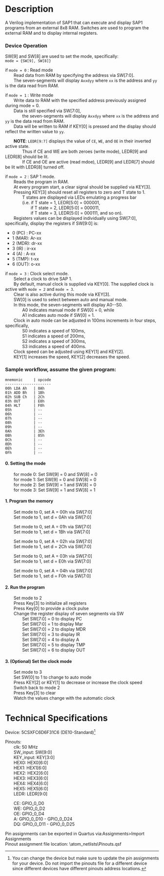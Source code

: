 # Description
A Verilog implementation of SAP1 that can execute and display SAP1 programs from an external 8x8 RAM.
Switches are used to program the external RAM and to display internal registers.

### Device Operation
SW[9] and SW[8] are used to set the mode, specifically:  
   `mode = {SW[9], SW[8]}`  
   
   if `mode = 0` : Read mode  
  Read data from RAM by specifying the address via SW[7:0].  
  The seven-segments will display `Axxdyy` where `xx` is the address and `yy` is the data read from RAM.
  
   if `mode = 1` : Write mode  
  Write data to RAM with the specified address previously assigned during mode = 0.  
  Data is still specified via SW[7:0],  
    the seven-segments will display `Axxdyy` where `xx` is the address and `yy` is the data read from RAM.  
  Data will be written to RAM if KEY[0] is pressed and the display should reflect the written value to `yy`.
	
  **NOTE**: `LEDR[9:7]` displays the value of `CE`, `WE`, and `OE` in their inverted active state.  
    Thus if CE and WE are both zeroes (write mode), LEDR[9] and LEDR[8] should be lit.  
    If CE and OE are active (read mdoe), LEDR[9] and LEDR[7] should be lit with LEDR[8] turned off.  

   if `mode = 2` : SAP 1 mode.  
  Reads the program in RAM.  
  At every program start, a clear signal should be supplied via KEY[3].  
  Pressing KEY[3] should reset all registers to zero and T state to 1.  
    T states are displayed via LEDs emulating a progress bar  
    (i.e. if T state = 1, LEDR[5:0] = 000001,  
      if T state = 2, LEDR[5:0] = 000011,  
      if T state = 3, LEDR[5:0] = 000111, and so on).  
  Registers values can be displayed individually using SW[7:0], specifically, display the registers if SW[9:0] is:
  + 0 (PC) : PC-xx
  + 1 (MAR): Ar-xx
  + 2 (MDR): dr-xx
  + 3 (IR) : ir-xx
  + 4 (A)  : A-xx
  + 5 (TMP): t-xx
  + 6 (OUT): o-xx  

   if `mode = 3` : Clock select mode.  
  Select a clock to drive SAP 1.  
  By default, manual clock is supplied via KEY[0]. The supplied clock is active with `mode = 2` and `mode = 3`.  
  Clear is also active during this mode via KEY[3].  
  SW[0] is used to select between auto and manual mode.  
  In this mode, the seven-segments will display A0--S0.  
    A0 indicates manual mode if SW[0] = 0, while  
    A1 indicates auto mode if SW[0] = 1.  
  Clock in auto mode can be adjusted in 100ms increments in four steps, specifically,  
    S0 indicates a speed of 100ms,  
    S1 indicates a speed of 200ms,  
    S2 indicates a speed of 300ms,  
    S3 indicates a speed of 400ms.  
  Clock speed can be adjusted using KEY[1] and KEY[2].  
  KEY[1] increases the speed, KEY[2] decreases the speed.

### Sample workflow, assume the given program:  
```
mnemonic     | opcode
---------------------
00h LDA Ah   | 0Ah
01h ADD Bh   | 1Bh
02h SUB Ch   | 2Ch
03h OUT      | E0h
04h HLT      | F0h
05h          | --
06h          | --
07h          | --
08h          | --
09h          | --
0Ah          | 3Eh
0Bh          | 05h
0Ch          | --
0Dh          | --
0Eh          | --
0Fh          | --
```

#### 0. Setting the mode  
  for mode 0: Set SW[9] = 0 and SW[8] = 0  
  for mode 1: Set SW[9] = 0 and SW[8] = 0  
  for mode 2: Set SW[9] = 1 and SW[8] = 0  
  for mode 3: Set SW[9] = 1 and SW[8] = 1  

#### 1. Program the memory  
  Set mode to 0, set A = 00h via SW[7:0]  
  Set mode to 1, set d = 0Ah via SW[7:0]  

  Set mode to 0, set A = 01h via SW[7:0]  
  Set mode to 1, set d = 1Bh via SW[7:0]  
  
  Set mode to 0, set A = 02h via SW[7:0]  
  Set mode to 1, set d = 2Ch via SW[7:0]  

  Set mode to 0, set A = 03h via SW[7:0]  
  Set mode to 1, set d = E0h via SW[7:0]  

  Set mode to 0, set A = 04h via SW[7:0]  
  Set mode to 1, set d = F0h via SW[7:0]  

#### 2. Run the program  
  Set mode to 2  
  Press Key[3] to initialize all registers  
  Press Key[0] to provide a clock pulse  
  Change the register display of seven segments via SW  
    Set SW[7:0] = 0 to display PC  
    Set SW[7:0] = 1 to display Mar  
    Set SW[7:0] = 2 to display MDR  
    Set SW[7:0] = 3 to display IR  
    Set SW[7:0] = 4 to display A  
    Set SW[7:0] = 5 to display TMP  
    Set SW[7:0] = 6 to display OUT  

#### 3. (Optional) Set the clock mode
  Set mode to 3  
  Set SW[0] to 1 to change to auto mode  
  Press KEY[2] or KEY[1] to decrease or increase the clock speed  
  Switch back to mode 2  
  Press Key[3] to clear  
  Watch the values change with the automatic clock  

# Technical Specifications

Device: 5CSXFC6D6F31C6 (DE10-Standard)[^1]  

Pinouts:  
  clk: 50 MHz  
  SW_input: SW[9:0]  
  KEY_input: KEY[3:0]  
  HEX0: HEX0[6:0]  
  HEX1: HEX1[6:0]  
  HEX2: HEX2[6:0]  
  HEX3: HEX3[6:0]  
  HEX4: HEX4[6:0]  
  HEX5: HEX5[6:0]  
  LEDR: LEDR[9:0]  
  
  CE: GPIO_0_D0  
  WE: GPIO_0_D2  
  OE: GPIO_0_D4  
  A:  GPIO_0_D10 - GPIO_0_D24  
  DQ: GPIO_0_D11 - GPIO_0_D25  

Pin assignments can be exported in Quartus via:Assignments>Import Assignments  
Pinout assignment file location: \atom_netlists\Pinouts.qsf

[^1]: You can change the device but make sure to update the pin assignments for your device. 
Do not import the pinouts file for a different device since different devices have
different pinouts address locations.
